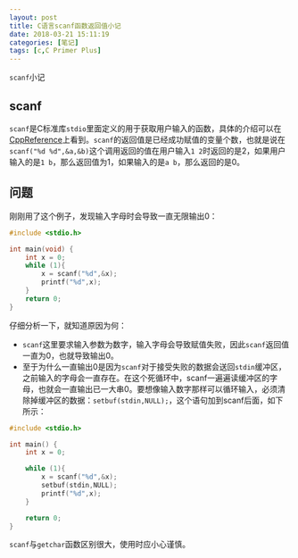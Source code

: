 ```yaml
---
layout: post
title: C语言scanf函数返回值小记
date: 2018-03-21 15:11:19
categories: [笔记]
tags: [c,C Primer Plus]
---
```


`scanf`小记

<!--more-->

## scanf
`scanf`是C标准库`stdio`里面定义的用于获取用户输入的函数，具体的介绍可以在[CppReference](https://en.cppreference.com/w/c/io/fscanf)上看到。`scanf`的返回值是已经成功赋值的变量个数，也就是说在
`scanf("%d %d",&a,&b)`这个调用返回的值在用户输入`1 2`时返回的是2，如果用户输入的是`1 b`，那么返回值为1，如果输入的是`a b`，那么返回的是0。

## 问题

刚刚用了这个例子，发现输入字母时会导致一直无限输出0：
```c
#include <stdio.h>

int main(void) {
    int x = 0;
    while (1){
        x = scanf("%d",&x);
        printf("%d",x);
    }
    return 0;
}
```
仔细分析一下，就知道原因为何：
* `scanf`这里要求输入参数为数字，输入字母会导致赋值失败，因此`scanf`返回值一直为0，也就导致输出0。
* 至于为什么一直输出0是因为`scanf`对于接受失败的数据会送回`stdin`缓冲区，之前输入的字母会一直存在。在这个死循环中，scanf一遍遍读缓冲区的字母，也就会一直输出已一大串0。要想像输入数字那样可以循环输入，必须清除掉缓冲区的数据：`setbuf(stdin,NULL);`，这个语句加到scanf后面，如下所示：
```c
#include <stdio.h>

int main() {
	int x = 0;

	while (1){
		x = scanf("%d",&x);
		setbuf(stdin,NULL);
		printf("%d",x);
	}

	return 0;
}
```
`scanf`与`getchar`函数区别很大，使用时应小心谨慎。